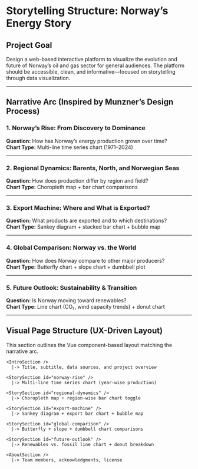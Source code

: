 # Storytelling Structure: Norway’s Energy Story

## Project Goal
Design a web-based interactive platform to visualize the evolution and future of Norway’s oil and gas sector for general audiences. The platform should be accessible, clean, and informative—focused on storytelling through data visualization.

---

## Narrative Arc (Inspired by Munzner’s Design Process)

### 1. Norway’s Rise: From Discovery to Dominance
**Question:** How has Norway’s energy production grown over time?  
**Chart Type:** Multi-line time series chart (1971–2024)

---

### 2. Regional Dynamics: Barents, North, and Norwegian Seas
**Question:** How does production differ by region and field?  
**Chart Type:** Choropleth map + bar chart comparisons

---

### 3. Export Machine: Where and What is Exported?
**Question:** What products are exported and to which destinations?  
**Chart Type:** Sankey diagram + stacked bar chart + bubble map

---

### 4. Global Comparison: Norway vs. the World
**Question:** How does Norway compare to other major producers?  
**Chart Type:** Butterfly chart + slope chart + dumbbell plot

---

### 5. Future Outlook: Sustainability & Transition
**Question:** Is Norway moving toward renewables?  
**Chart Type:** Line chart (CO₂, wind capacity trends) + donut chart

---

## Visual Page Structure (UX-Driven Layout)

This section outlines the Vue component-based layout matching the narrative arc.

```vue
<IntroSection />
  |-> Title, subtitle, data sources, and project overview

<StorySection id="norway-rise" />
  |-> Multi-line time series chart (year-wise production)

<StorySection id="regional-dynamics" />
  |-> Choropleth map + region-wise bar chart toggle

<StorySection id="export-machine" />
  |-> Sankey diagram + export bar chart + bubble map

<StorySection id="global-comparison" />
  |-> Butterfly + slope + dumbbell chart comparisons

<StorySection id="future-outlook" />
  |-> Renewables vs. fossil line chart + donut breakdown

<AboutSection />
  |-> Team members, acknowledgments, license